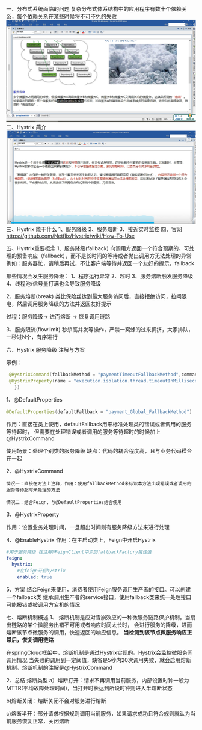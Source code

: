 一、分布式系统面临的问题
    复杂分布式体系结构中的应用程序有数十个依赖关系，每个依赖关系在某些时候将不可不免的失败
![img.png](img/hy1.png)
二、Hystrix 简介
![img.png](img/hy2.png)
三、Hystrix 能干什么
1、服务降级
2、服务熔断
3、接近实时监控
四、官网 https://github.com/Netflix/Hystrix/wiki/How-To-Use

五、Hystrix重要概念
1、服务降级(fallback)
向调用方返回一个符合预期的、可处理的预备响应（fallback），而不是长时间的等待或者抛出调用方无法处理的异常
例如：服务器忙，请稍后再试，不让客户端等待并返回一个友好的提示，fallback

那些情况会发生服务降级：
    1、程序运行异常
    2、超时
    3、服务熔断触发服务降级
    4、线程池/信号量打满也会导致服务降级

2、服务熔断(break)
类比保险丝达到最大服务访问后，直接拒绝访问，拉闸限电，然后调用服务降级的方法并返回友好提示

过程：服务降级-> 进而熔断 -> 恢复调用链路

3、服务限流(flowlimit)
秒杀高并发等操作，严禁一窝蜂的过来拥挤，大家排队，一秒过N个，有序进行


六、Hystrix 服务降级 注解与方案

示例：
```java
 @HystrixCommand(fallbackMethod = "paymentTimeoutFallbackMethod",commandProperties = {
 @HystrixProperty(name = "execution.isolation.thread.timeoutInMilliseconds" ,value = "1500")
   })
```
1、@DefaultProperties
```java
@DefaultProperties(defaultFallback = "payment_Global_FallbackMethod")
```
作用：直接在类上使用，defaultFallback用来标准处理类的错误或者调用的服务等待超时，
但需要在处理错误或者调用的服务等待超时的时候加上@HystrixCommand

使用场景：处理个别类的服务降级   缺点：代码的耦合程度高，且与业务代码糅合在一起


2、@HystrixCommand

    情况一：直接在方法上注释，作用：使用fallbackMethod来标识本方法出现错误或者调用的服务等待超时来处理的方法
    
    情况二：结合Feign，与@DefaultProperties结合使用
3、@HystrixProperty

作用：设置业务处理时间，一旦超出时间则有服务降级方法来进行处理

4、@EnableHystrix
作用：在主启动类上，Feign中开启Hystrix

```yaml
#用于服务降级 在注解@FeignClient中添加fallbackFactory属性值
feign:
  hystrix:
    #在feign开启hystrix
    enabled: true
```

5、方案
结合Feign来使用，消费者使用Feign服务调用生产者的接口。可以创建一个fallback类
继承调用生产者的service接口，使用fallback类来统一处理接口可能报错或被调用方宕机的情况

七、熔断机制概述
1、
熔断机制是应对雪崩效应的一种微服务链路保护机制。当扇出链路的某个微服务出错不可用或者响应时间太长时，
会进行服务的降级，进而熔断该节点微服务的调用，快速返回的响应信息。
**当检测到该节点微服务响应正常后，恢复调用链路**

在springCloud框架中，熔断机制是通过Hystrix实现的。Hystrix会监控微服务间调用情况
当失败的调用到一定阈值，缺省是5秒内20次调用失败，就会启用熔断机制。熔断机制的注解是@HystrixCommand

2、总结
熔断类型
a）熔断打开：请求不再调用当前服务，内部设置时钟一般为MTTR(平均故障处理时间)，当打开时长达到所设时钟则进入半熔断状态

b)熔断关闭：熔断关闭不会对服务进行熔断

c)熔断半开：部分请求根据规则调用当前服务，如果请求成功且符合规则就认为当前服务恢复正常，关闭熔断





